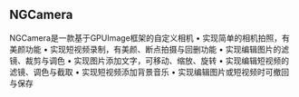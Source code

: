 NGCamera
-------------------------------------
NGCamera是一款基于GPUImage框架的自定义相机
• 实现简单的相机拍照，有美颜功能
• 实现短视频录制，有美颜、断点拍摄与回删功能
• 实现编辑图片的滤镜、裁剪与调色
• 实现图片添加文字，可移动、缩放、旋转
• 实现编辑短视频的滤镜、调色与截取
• 实现短视频添加背景音乐
• 实现编辑图片或短视频时可撤回与保存
